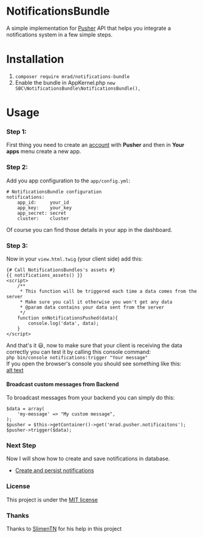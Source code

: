# NotificationsBundle

A simple implementation for [Pusher](https://pusher.com/) API that helps you integrate a notifications
system in a few simple steps.

# Installation

1. `composer require mrad/notifications-bundle`<br>
2. Enable the bundle in AppKernel.php `new SBC\NotificationsBundle\NotificationsBundle(),`<br>

# Usage

### Step 1:
First thing you need to create an [account](https://pusher.com/signup) with **Pusher** and then in **Your apps** menu create
a new app.

### Step 2:
Add you app configuration to the `app/config.yml`:
```
# NotificationsBundle configuration
notifications:
    app_id:     your_id
    app_key:    your_key
    app_secret: secret
    cluster:    cluster
```
Of course you can find those details in your app in the dashboard.

### Step 3:
Now in your `view.html.twig` (your client side) add this:
```
{# Call NotificationsBundles's assets #}
{{ notifications_assets() }}
<script>
    /**
     * This function will be triggered each time a data comes from the server
     * Make sure you call it otherwise you won't get any data
     * @param data contains your data sent from the server
     */
    function onNotificationsPushed(data){
        console.log('data', data);
    }
</script>
```

And that's it :smiley:, now to make sure that your client is receiving the data correctly you can test it by calling this
console command:<br>
`php bin/console notifications:trigger "Your message"`<br>
If you open the browser's console you should see something like this:<br>
[alt text](Resources/docs/images/browser_console.png)

#### Broadcast custom messages from Backend
To broadcast messages from your backend you can simply do this:
```
$data = array(
    'my-message' => "My custom message",
);
$pusher = $this->getContainer()->get('mrad.pusher.notificaitons');
$pusher->trigger($data);
```

### Next Step

Now I will show how to create and save notifications in database.
* [Create and persist notifications](Resources/docs/NotificationExample.md)

### License
This project is under the [MIT license](LICENSE)

### Thanks
Thanks to [SlimenTN](https://github.com/SlimenTN) for his help in this project